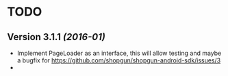 TODO
==========

Version 3.1.1 *(2016-01)*
----------------------------

 * Implement PageLoader as an interface, this will allow testing and 
   maybe a bugfix for https://github.com/shopgun/shopgun-android-sdk/issues/3
 * 